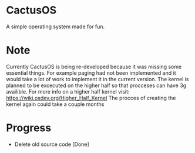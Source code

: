 # CactusOS
A simple operating system made for fun.

# Note
Currently CactusOS is being re-developed because it was missing some essential things.
For example paging had not been implemented and it would take a lot of work to implement it in the current version.
The kernel is planned to be excecuted on the higher half so that procceses can have 3g availible.
For more info on a higher half kernel visit: https://wiki.osdev.org/Higher_Half_Kernel
The procces of creating the kernel again could take a couple months

# Progress
- Delete old source code [Done]